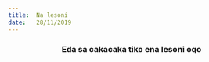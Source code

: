 ```yaml
---
title:  Na lesoni
date:   28/11/2019
---
```


### <center>Eda sa cakacaka tiko ena lesoni oqo</center>